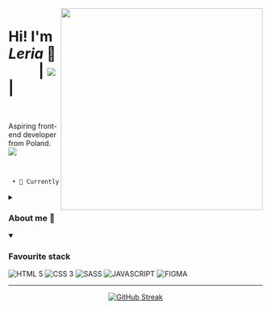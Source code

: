 
<img align="right" src="https://media.tenor.com/4HHS5-SdZYIAAAAC/hi-doggy.gif"  width="400" />   
 
# Hi! I'm *Leria* 👋  &nbsp;&nbsp;&nbsp;&nbsp;&nbsp;&nbsp;&nbsp;&nbsp; | ![](https://komarev.com/ghpvc/?username=xLeria&color=blue) | 
<br>

Aspiring front-end developer from Poland.&nbsp; <img src="https://i.ibb.co/CHQv1S3/poland.png"><br>
 
 <br>
 
```diff
 • 🌱 Currently focusing on learning *Vanilla JS*. 
```

<details>
   <summary>
      
### About me 🚀
   </summary>
  &nbsp;&nbsp; • I love memes. <br>
  &nbsp;&nbsp; • I'm huge Swedish House Mafia fan. ⚪⚪⚪<br>
  &nbsp;&nbsp; • Someday I will own a Tesla.
</details>
<details open>
    <summary>
   
### Favourite stack
   </summary>
   
![HTML 5](https://img.shields.io/badge/html_5-E34F26?style=for-the-badge&logo=HTML5&logoColor=white)
![CSS 3](https://img.shields.io/badge/CSS_3-1572B6?style=for-the-badge&logo=CSS3&logoColor=white)
![SASS](https://img.shields.io/badge/SASS-CC6699?style=for-the-badge&logo=sass&logoColor=white)
![JAVASCRIPT](https://img.shields.io/badge/JAVASCRIPT-yellow?style=for-the-badge&logo=JavaScript&logoColor=white)
![FIGMA](https://img.shields.io/badge/figma-F24E1E?style=for-the-badge&logo=Figma&logoColor=white)

   
 </details>

<div align="center">
   
---
   
[![GitHub Streak](http://github-readme-streak-stats.herokuapp.com?user=xLeria&theme=tokyonight_duo&hide_border=true)](https://git.io/streak-stats)
  
</div>





 
